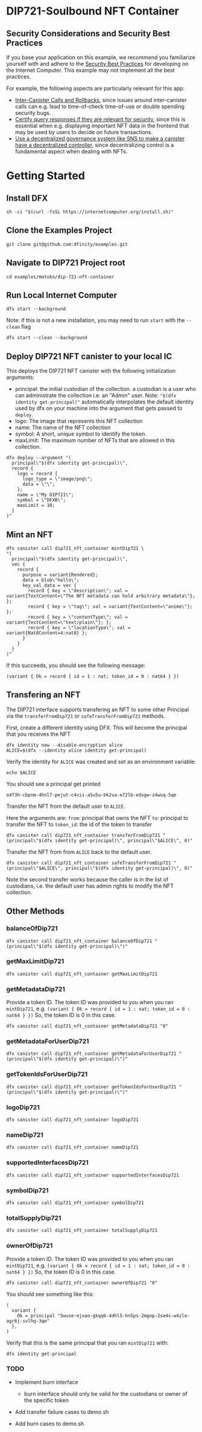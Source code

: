 # DIP721-Soulbound NFT Container

## Security Considerations and Security Best Practices

If you base your application on this example, we recommend you familiarize yourself with and adhere to the [Security Best Practices](https://internetcomputer.org/docs/current/references/security/) for developing on the Internet Computer. This example may not implement all the best practices.

For example, the following aspects are particularly relevant for this app:
* [Inter-Canister Calls and Rollbacks](https://internetcomputer.org/docs/current/references/security/rust-canister-development-security-best-practices/#inter-canister-calls-and-rollbacks), since issues around inter-canister calls can e.g. lead to time-of-check time-of-use or double spending security bugs.
* [Certify query responses if they are relevant for security](https://internetcomputer.org/docs/current/references/security/general-security-best-practices#certify-query-responses-if-they-are-relevant-for-security), since this is essential when e.g. displaying important NFT data in the frontend that may be used by users to decide on future transactions.
* [Use a decentralized governance system like SNS to make a canister have a decentralized controller](https://internetcomputer.org/docs/current/references/security/rust-canister-development-security-best-practices#use-a-decentralized-governance-system-like-sns-to-make-a-canister-have-a-decentralized-controller), since decentralizing control is a fundamental aspect when dealing with NFTs.

# Getting Started

## Install DFX
```
sh -ci "$(curl -fsSL https://internetcomputer.org/install.sh)"
```

## Clone the Examples Project
```
git clone git@github.com:dfinity/examples.git
```

## Navigate to DIP721 Project root
```
cd examples/motoko/dip-721-nft-container
```

## Run Local Internet Computer
```
dfx start --background 
```

Note: if this is not a new installation, you may need to run `start` with the `--clean` flag

```
dfx start --clean --background
```

## Deploy DIP721 NFT canister to your local IC
This deploys the DIP721 NFT canister with the following initialization arguments:
- principal: the initial custodian of the collection. a custodian is a user who can administrate the collection i.e. an "Admin" user. 
  Note: `"$(dfx identity get-principal)"` automatically interpolates the default identity used by dfx on your machine into the argument that gets passed to `deploy`.
- logo: The image that represents this NFT collection
- name: The name of the NFT collection
- symbol: A short, unique symbol to identify the token. 
- maxLimit: The maximum number of NFTs that are allowed in this collection.

```
dfx deploy --argument "(
  principal\"$(dfx identity get-principal)\", 
  record {
    logo = record {
      logo_type = \"image/png\";
      data = \"\";
    };
    name = \"My DIP721\";
    symbol = \"DFXB\";
    maxLimit = 10;
  }
)"
```

## Mint an NFT

```
dfx canister call dip721_nft_container mintDip721 \
"(
  principal\"$(dfx identity get-principal)\", 
  vec { 
    record {
      purpose = variant{Rendered};
      data = blob\"hello\";
      key_val_data = vec {
        record { key = \"description\"; val = variant{TextContent=\"The NFT metadata can hold arbitrary metadata\"}; };
        record { key = \"tag\"; val = variant{TextContent=\"anime\"}; };
        record { key = \"contentType\"; val = variant{TextContent=\"text/plain\"}; };
        record { key = \"locationType\"; val = variant{Nat8Content=4:nat8} };
      }
    }
  }
)"
```

If this succeeds, you should see the following message:

```
(variant { Ok = record { id = 1 : nat; token_id = 0 : nat64 } })
```

## Transfering an NFT
The DIP721 interface supports transfering an NFT to some other Principal via the `transferFromDip721` or `safeTransferFromDip721` methods.

First, create a different identity using DFX. This will become the principal that you receives the NFT

```
dfx identity new --disable-encryption alice
ALICE=$(dfx --identity alice identity get-principal)
```

Verify the identity for `ALICE` was created and set as an environment variable:
```
echo $ALICE
```

You should see a principal get printed
```
o4f3h-cbpnm-4hnl7-pejut-c4vii-a5u5u-bk2va-e72lb-edvgw-z4wuq-5qe
```

Transfer the NFT from the default user to `ALICE`. 

Here the arguments are:
`from`: principal that owns the NFT
`to`: principal to transfer the NFT to
`token_id`: the id of the token to transfer

```
dfx canister call dip721_nft_container transferFromDip721 "(principal\"$(dfx identity get-principal)\", principal\"$ALICE\", 0)"
```

Transfer the NFT from from `ALICE` back to the default user.

```
dfx canister call dip721_nft_container safeTransferFromDip721 "(principal\"$ALICE\", principal\"$(dfx identity get-principal)\", 0)"
```
Note the second transfer works because the caller is in the list of custodians, i.e. the default user has admin rights to modify the NFT collection.

## Other Methods

### balanceOfDip721
```
dfx canister call dip721_nft_container balanceOfDip721 "(principal\"$(dfx identity get-principal)\")"
```

### getMaxLimitDip721
```
dfx canister call dip721_nft_container getMaxLimitDip721
```

### getMetadataDip721
Provide a token ID. 
The token ID was provided to you when you ran `mintDip721`, e.g. `(variant { Ok = record { id = 1 : nat; token_id = 0 : nat64 } })` So, the token ID is 0 in this case.

```
dfx canister call dip721_nft_container getMetadataDip721 "0"
```

### getMetadataForUserDip721
```
dfx canister call dip721_nft_container getMetadataForUserDip721 "(principal\"$(dfx identity get-principal)\")"
```

### getTokenIdsForUserDip721
```
dfx canister call dip721_nft_container getTokenIdsForUserDip721 "(principal\"$(dfx identity get-principal)\")"
```

### logoDip721
```
dfx canister call dip721_nft_container logoDip721
```

### nameDip721
```
dfx canister call dip721_nft_container nameDip721
```

### supportedInterfacesDip721
```
dfx canister call dip721_nft_container supportedInterfacesDip721
```

### symbolDip721
```
dfx canister call dip721_nft_container symbolDip721
```

### totalSupplyDip721
```
dfx canister call dip721_nft_container totalSupplyDip721
```

### ownerOfDip721
Provide a token ID. 
The token ID was provided to you when you ran `mintDip721`, e.g. `(variant { Ok = record { id = 1 : nat; token_id = 0 : nat64 } })` So, the token ID is 0 in this case.

```
dfx canister call dip721_nft_container ownerOfDip721 "0"
```

You should see something like this:

```
(
  variant {
    Ok = principal "5wuse-ejxao-gkqq6-4dhl5-hn5ps-2mgop-2se4s-w4zle-agr6j-svlhq-3qe"
  },
)
```

Verify that this is the same principal that you ran `mintDip721` with:

```
dfx identity get-principal
```


### TODO

- Implement burn interface
  - burn interface should only be valid for the custodians or owner of the specific token

- Add transfer failure cases to demo.sh
- Add burn cases to demo.sh
